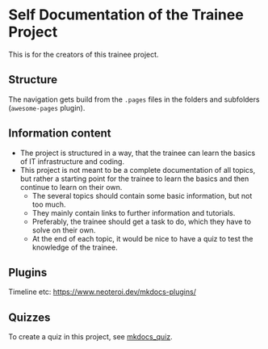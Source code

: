 # Self Documentation of the Trainee Project

This is for the creators of this trainee project.

## Structure

The navigation gets build from the `.pages` files in the folders and subfolders (`awesome-pages` plugin).

## Information content

- The project is structured in a way, that the trainee can learn the basics of IT infrastructure and coding.
- This project is not meant to be a complete documentation of all topics, but rather a starting point for the trainee to learn the basics and then continue to learn on their own.
  - The several topics should contain some basic information, but not too much.
  - They mainly contain links to further information and tutorials.
  - Preferably, the trainee should get a task to do, which they have to solve on their own.
  - At the end of each topic, it would be nice to have a quiz to test the knowledge of the trainee.

## Plugins

Timeline etc:
https://www.neoteroi.dev/mkdocs-plugins/

## Quizzes

To create a quiz in this project, see [mkdocs_quiz](https://github.com/skyface753/mkdocs-quiz).
